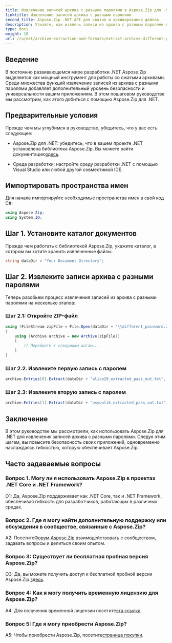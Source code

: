 ```yaml
---
title: Извлечение записей архива с разными паролями в Aspose.Zip для .NET
linktitle: Извлечение записей архива с разными паролями
second_title: Aspose.Zip .NET API для сжатия и архивирования файлов
description: Узнайте, как извлечь записи из архива с разными паролями в Aspose.Zip для .NET. Повысьте безопасность и гибкость ваших приложений.
type: docs
weight: 10
url: /ru/net/archive-extraction-and-formats/extract-archive-different-passwords/
---
```

## Введение

В постоянно развивающемся мире разработки .NET Aspose.Zip выделяется как мощный инструмент для работы со сжатыми архивами. Среди множества функций извлечение записей из архива с разными паролями добавляет дополнительный уровень безопасности и универсальности вашим приложениям. В этом пошаговом руководстве мы рассмотрим, как этого добиться с помощью Aspose.Zip для .NET.

## Предварительные условия

Прежде чем мы углубимся в руководство, убедитесь, что у вас есть следующее:

-  Aspose.Zip для .NET: убедитесь, что в вашем проекте .NET установлена библиотека Aspose.Zip. Вы можете найти документацию[здесь](https://reference.aspose.com/zip/net/).

- Среда разработки: настройте среду разработки .NET с помощью Visual Studio или любой другой совместимой IDE.

## Импортировать пространства имен

Для начала импортируйте необходимые пространства имен в свой код C#:

```csharp
using Aspose.Zip;
using System.IO;
```

## Шаг 1. Установите каталог документов

Прежде чем работать с библиотекой Aspose.Zip, укажите каталог, в котором вы хотите хранить извлеченные файлы:

```csharp
string dataDir = "Your Document Directory";
```

## Шаг 2. Извлеките записи архива с разными паролями

Теперь разобьем процесс извлечения записей из архива с разными паролями на несколько этапов:

### Шаг 2.1: Откройте ZIP-файл

```csharp
using (FileStream zipFile = File.Open(dataDir + "\\different_password.zip", FileMode.Open))
{
    using (Archive archive = new Archive(zipFile))
    {
        // Перейдите к следующим шагам...
    }
}
```

### Шаг 2.2. Извлеките первую запись с паролем

```csharp
archive.Entries[0].Extract(dataDir + "alice29_extracted_pass_out.txt", "first_pass");
```

### Шаг 2.3: Извлеките вторую запись с паролем

```csharp
archive.Entries[1].Extract(dataDir + "asyoulik_extracted_pass_out.txt", "second_pass");
```

## Заключение

В этом руководстве мы рассмотрели, как использовать Aspose.Zip для .NET для извлечения записей архива с разными паролями. Следуя этим шагам, вы повысите безопасность своих приложений, одновременно наслаждаясь гибкостью, которую обеспечивает Aspose.Zip.

## Часто задаваемые вопросы

### Вопрос 1. Могу ли я использовать Aspose.Zip в проектах .NET Core и .NET Framework?

О1: Да, Aspose.Zip поддерживает как .NET Core, так и .NET Framework, обеспечивая гибкость для разработчиков, работающих в различных средах.

### Вопрос 2. Где я могу найти дополнительную поддержку или обсуждения в сообществе, связанные с Aspose.Zip?

 A2: Посетите[Форум Aspose.Zip](https://forum.aspose.com/c/zip/37) взаимодействовать с сообществом, задавать вопросы и делиться своим опытом.

### Вопрос 3: Существует ли бесплатная пробная версия Aspose.Zip?

 О3: Да, вы можете получить доступ к бесплатной пробной версии Aspose.Zip.[здесь](https://releases.aspose.com/).

### Вопрос 4: Как я могу получить временную лицензию для Aspose.Zip?

 A4: Для получения временной лицензии посетите[эта ссылка](https://purchase.aspose.com/temporary-license/).

### Вопрос 5: Где я могу приобрести Aspose.Zip?

 A5: Чтобы приобрести Aspose.Zip, посетите[страница покупки](https://purchase.aspose.com/buy).